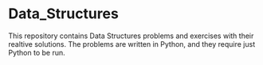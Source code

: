 # Data_Structures

This repository contains Data Structures problems and exercises with their realtive solutions.
The problems are written in Python, and they require just Python to be run. 
